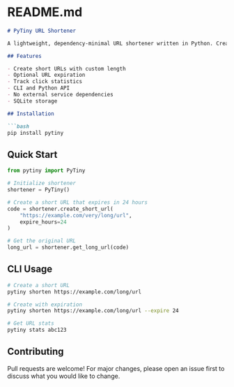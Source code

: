 # README.md
```markdown
# PyTiny URL Shortener

A lightweight, dependency-minimal URL shortener written in Python. Create short, shareable URLs with optional expiration times.

## Features

- Create short URLs with custom length
- Optional URL expiration
- Track click statistics
- CLI and Python API
- No external service dependencies
- SQLite storage

## Installation

```bash
pip install pytiny
```

## Quick Start

```python
from pytiny import PyTiny

# Initialize shortener
shortener = PyTiny()

# Create a short URL that expires in 24 hours
code = shortener.create_short_url(
    "https://example.com/very/long/url",
    expire_hours=24
)

# Get the original URL
long_url = shortener.get_long_url(code)
```

## CLI Usage

```bash
# Create a short URL
pytiny shorten https://example.com/long/url

# Create with expiration
pytiny shorten https://example.com/long/url --expire 24

# Get URL stats
pytiny stats abc123
```

## Contributing

Pull requests are welcome! For major changes, please open an issue first to discuss what you would like to change.
